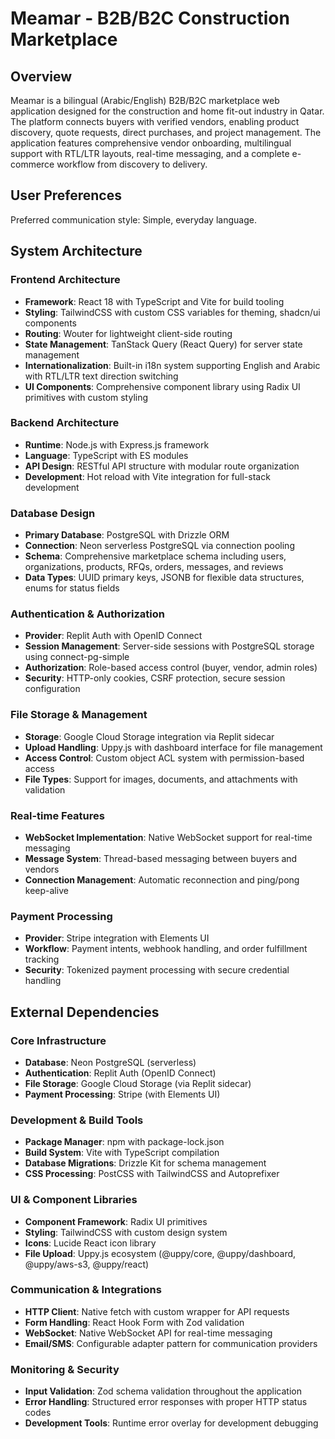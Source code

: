 # Meamar - B2B/B2C Construction Marketplace

## Overview

Meamar is a bilingual (Arabic/English) B2B/B2C marketplace web application designed for the construction and home fit-out industry in Qatar. The platform connects buyers with verified vendors, enabling product discovery, quote requests, direct purchases, and project management. The application features comprehensive vendor onboarding, multilingual support with RTL/LTR layouts, real-time messaging, and a complete e-commerce workflow from discovery to delivery.

## User Preferences

Preferred communication style: Simple, everyday language.

## System Architecture

### Frontend Architecture
- **Framework**: React 18 with TypeScript and Vite for build tooling
- **Styling**: TailwindCSS with custom CSS variables for theming, shadcn/ui components
- **Routing**: Wouter for lightweight client-side routing
- **State Management**: TanStack Query (React Query) for server state management
- **Internationalization**: Built-in i18n system supporting English and Arabic with RTL/LTR text direction switching
- **UI Components**: Comprehensive component library using Radix UI primitives with custom styling

### Backend Architecture
- **Runtime**: Node.js with Express.js framework
- **Language**: TypeScript with ES modules
- **API Design**: RESTful API structure with modular route organization
- **Development**: Hot reload with Vite integration for full-stack development

### Database Design
- **Primary Database**: PostgreSQL with Drizzle ORM
- **Connection**: Neon serverless PostgreSQL via connection pooling
- **Schema**: Comprehensive marketplace schema including users, organizations, products, RFQs, orders, messages, and reviews
- **Data Types**: UUID primary keys, JSONB for flexible data structures, enums for status fields

### Authentication & Authorization
- **Provider**: Replit Auth with OpenID Connect
- **Session Management**: Server-side sessions with PostgreSQL storage using connect-pg-simple
- **Authorization**: Role-based access control (buyer, vendor, admin roles)
- **Security**: HTTP-only cookies, CSRF protection, secure session configuration

### File Storage & Management
- **Storage**: Google Cloud Storage integration via Replit sidecar
- **Upload Handling**: Uppy.js with dashboard interface for file management
- **Access Control**: Custom object ACL system with permission-based access
- **File Types**: Support for images, documents, and attachments with validation

### Real-time Features
- **WebSocket Implementation**: Native WebSocket support for real-time messaging
- **Message System**: Thread-based messaging between buyers and vendors
- **Connection Management**: Automatic reconnection and ping/pong keep-alive

### Payment Processing
- **Provider**: Stripe integration with Elements UI
- **Workflow**: Payment intents, webhook handling, and order fulfillment tracking
- **Security**: Tokenized payment processing with secure credential handling

## External Dependencies

### Core Infrastructure
- **Database**: Neon PostgreSQL (serverless)
- **Authentication**: Replit Auth (OpenID Connect)
- **File Storage**: Google Cloud Storage (via Replit sidecar)
- **Payment Processing**: Stripe (with Elements UI)

### Development & Build Tools
- **Package Manager**: npm with package-lock.json
- **Build System**: Vite with TypeScript compilation
- **Database Migrations**: Drizzle Kit for schema management
- **CSS Processing**: PostCSS with TailwindCSS and Autoprefixer

### UI & Component Libraries
- **Component Framework**: Radix UI primitives
- **Styling**: TailwindCSS with custom design system
- **Icons**: Lucide React icon library
- **File Upload**: Uppy.js ecosystem (@uppy/core, @uppy/dashboard, @uppy/aws-s3, @uppy/react)

### Communication & Integrations
- **HTTP Client**: Native fetch with custom wrapper for API requests
- **Form Handling**: React Hook Form with Zod validation
- **WebSocket**: Native WebSocket API for real-time messaging
- **Email/SMS**: Configurable adapter pattern for communication providers

### Monitoring & Security
- **Input Validation**: Zod schema validation throughout the application
- **Error Handling**: Structured error responses with proper HTTP status codes
- **Development Tools**: Runtime error overlay for development debugging